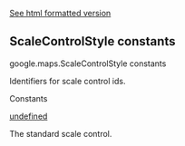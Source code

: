 [See html formatted version](https://huasofoundries.github.io/google-maps-documentation/ScaleControlStyle.html)

ScaleControlStyle constants
---------------------------

google.maps.ScaleControlStyle constants

Identifiers for scale control ids.

Constants

[undefined](#ScaleControlStyle.DEFAULT)

The standard scale control.